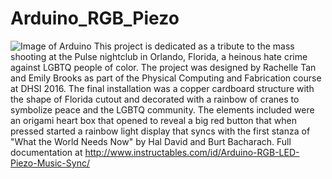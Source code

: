 # Arduino_RGB_Piezo
![Image of Arduino](https://makeademic.github.io/Arduino_RGB_Piezo/RGBPiezoButton_bb.png)
This project is dedicated as a tribute to the mass shooting at the Pulse nightclub in Orlando, Florida, a heinous hate crime against LGBTQ people of color. The project was designed by Rachelle Tan and Emily Brooks as part of the Physical Computing and Fabrication course at DHSI 2016. The final installation was a copper cardboard structure with the shape of Florida cutout and decorated with a rainbow of cranes to symbolize peace and the LGBTQ community. The elements included were an origami heart box that opened to reveal a big red button that when pressed started a rainbow light display that syncs with the first stanza of "What the World Needs Now" by Hal David and Burt Bacharach. Full documentation at http://www.instructables.com/id/Arduino-RGB-LED-Piezo-Music-Sync/

